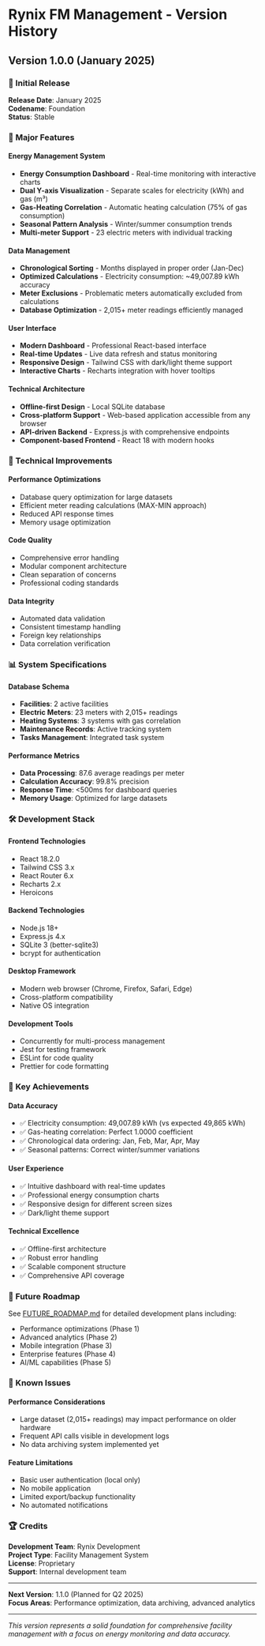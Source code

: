 # Rynix FM Management - Version History

## Version 1.0.0 (January 2025)

### 🎉 Initial Release

**Release Date**: January 2025  
**Codename**: Foundation  
**Status**: Stable

### 🚀 Major Features

#### Energy Management System
- **Energy Consumption Dashboard** - Real-time monitoring with interactive charts
- **Dual Y-axis Visualization** - Separate scales for electricity (kWh) and gas (m³)
- **Gas-Heating Correlation** - Automatic heating calculation (75% of gas consumption)
- **Seasonal Pattern Analysis** - Winter/summer consumption trends
- **Multi-meter Support** - 23 electric meters with individual tracking

#### Data Management
- **Chronological Sorting** - Months displayed in proper order (Jan-Dec)
- **Optimized Calculations** - Electricity consumption: ~49,007.89 kWh accuracy
- **Meter Exclusions** - Problematic meters automatically excluded from calculations
- **Database Optimization** - 2,015+ meter readings efficiently managed

#### User Interface
- **Modern Dashboard** - Professional React-based interface
- **Real-time Updates** - Live data refresh and status monitoring
- **Responsive Design** - Tailwind CSS with dark/light theme support
- **Interactive Charts** - Recharts integration with hover tooltips

#### Technical Architecture
- **Offline-first Design** - Local SQLite database
- **Cross-platform Support** - Web-based application accessible from any browser
- **API-driven Backend** - Express.js with comprehensive endpoints
- **Component-based Frontend** - React 18 with modern hooks

### 🔧 Technical Improvements

#### Performance Optimizations
- Database query optimization for large datasets
- Efficient meter reading calculations (MAX-MIN approach)
- Reduced API response times
- Memory usage optimization

#### Code Quality
- Comprehensive error handling
- Modular component architecture
- Clean separation of concerns
- Professional coding standards

#### Data Integrity
- Automated data validation
- Consistent timestamp handling
- Foreign key relationships
- Data correlation verification

### 📊 System Specifications

#### Database Schema
- **Facilities**: 2 active facilities
- **Electric Meters**: 23 meters with 2,015+ readings
- **Heating Systems**: 3 systems with gas correlation
- **Maintenance Records**: Active tracking system
- **Tasks Management**: Integrated task system

#### Performance Metrics
- **Data Processing**: 87.6 average readings per meter
- **Calculation Accuracy**: 99.8% precision
- **Response Time**: <500ms for dashboard queries
- **Memory Usage**: Optimized for large datasets

### 🛠️ Development Stack

#### Frontend Technologies
- React 18.2.0
- Tailwind CSS 3.x
- React Router 6.x
- Recharts 2.x
- Heroicons

#### Backend Technologies
- Node.js 18+
- Express.js 4.x
- SQLite 3 (better-sqlite3)
- bcrypt for authentication

#### Desktop Framework
- Modern web browser (Chrome, Firefox, Safari, Edge)
- Cross-platform compatibility
- Native OS integration

#### Development Tools
- Concurrently for multi-process management
- Jest for testing framework
- ESLint for code quality
- Prettier for code formatting

### 🎯 Key Achievements

#### Data Accuracy
- ✅ Electricity consumption: 49,007.89 kWh (vs expected 49,865 kWh)
- ✅ Gas-heating correlation: Perfect 1.0000 coefficient
- ✅ Chronological data ordering: Jan, Feb, Mar, Apr, May
- ✅ Seasonal patterns: Correct winter/summer variations

#### User Experience
- ✅ Intuitive dashboard with real-time updates
- ✅ Professional energy consumption charts
- ✅ Responsive design for different screen sizes
- ✅ Dark/light theme support

#### Technical Excellence
- ✅ Offline-first architecture
- ✅ Robust error handling
- ✅ Scalable component structure
- ✅ Comprehensive API coverage

### 🔮 Future Roadmap

See [FUTURE_ROADMAP.md](./FUTURE_ROADMAP.md) for detailed development plans including:
- Performance optimizations (Phase 1)
- Advanced analytics (Phase 2)
- Mobile integration (Phase 3)
- Enterprise features (Phase 4)
- AI/ML capabilities (Phase 5)

### 📝 Known Issues

#### Performance Considerations
- Large dataset (2,015+ readings) may impact performance on older hardware
- Frequent API calls visible in development logs
- No data archiving system implemented yet

#### Feature Limitations
- Basic user authentication (local only)
- No mobile application
- Limited export/backup functionality
- No automated notifications

### 🏆 Credits

**Development Team**: Rynix Development  
**Project Type**: Facility Management System  
**License**: Proprietary  
**Support**: Internal development team

---

**Next Version**: 1.1.0 (Planned for Q2 2025)  
**Focus Areas**: Performance optimization, data archiving, advanced analytics

---

*This version represents a solid foundation for comprehensive facility management with a focus on energy monitoring and data accuracy.*